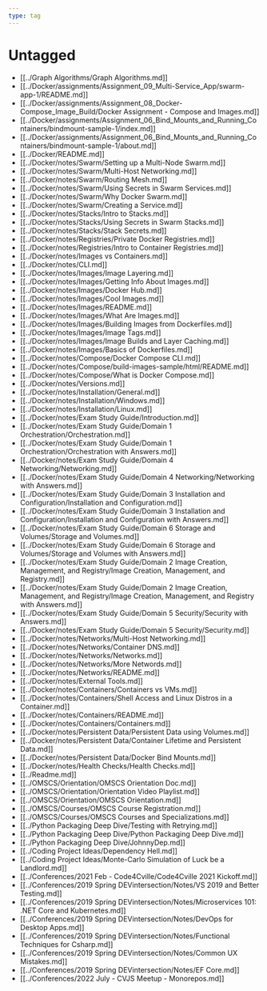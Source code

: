 ```yaml
---
type: tag
---
```

# Untagged

- [[../Graph Algorithms/Graph Algorithms.md]]
- [[../Docker/assignments/Assignment_09_Multi-Service_App/swarm-app-1/README.md]]
- [[../Docker/assignments/Assignment_08_Docker-Compose_Image_Build/Docker Assignment - Compose and Images.md]]
- [[../Docker/assignments/Assignment_06_Bind_Mounts_and_Running_Containers/bindmount-sample-1/index.md]]
- [[../Docker/assignments/Assignment_06_Bind_Mounts_and_Running_Containers/bindmount-sample-1/about.md]]
- [[../Docker/README.md]]
- [[../Docker/notes/Swarm/Setting up a Multi-Node Swarm.md]]
- [[../Docker/notes/Swarm/Multi-Host Networking.md]]
- [[../Docker/notes/Swarm/Routing Mesh.md]]
- [[../Docker/notes/Swarm/Using Secrets in Swarm Services.md]]
- [[../Docker/notes/Swarm/Why Docker Swarm.md]]
- [[../Docker/notes/Swarm/Creating a Service.md]]
- [[../Docker/notes/Stacks/Intro to Stacks.md]]
- [[../Docker/notes/Stacks/Using Secrets in Swarm Stacks.md]]
- [[../Docker/notes/Stacks/Stack Secrets.md]]
- [[../Docker/notes/Registries/Private Docker Registries.md]]
- [[../Docker/notes/Registries/Intro to Container Registries.md]]
- [[../Docker/notes/Images vs Containers.md]]
- [[../Docker/notes/CLI.md]]
- [[../Docker/notes/Images/Image Layering.md]]
- [[../Docker/notes/Images/Getting Info About Images.md]]
- [[../Docker/notes/Images/Docker Hub.md]]
- [[../Docker/notes/Images/Cool Images.md]]
- [[../Docker/notes/Images/README.md]]
- [[../Docker/notes/Images/What Are Images.md]]
- [[../Docker/notes/Images/Building Images from Dockerfiles.md]]
- [[../Docker/notes/Images/Image Tags.md]]
- [[../Docker/notes/Images/Image Builds and Layer Caching.md]]
- [[../Docker/notes/Images/Basics of Dockerfiles.md]]
- [[../Docker/notes/Compose/Docker Compose CLI.md]]
- [[../Docker/notes/Compose/build-images-sample/html/README.md]]
- [[../Docker/notes/Compose/What is Docker Compose.md]]
- [[../Docker/notes/Versions.md]]
- [[../Docker/notes/Installation/General.md]]
- [[../Docker/notes/Installation/Windows.md]]
- [[../Docker/notes/Installation/Linux.md]]
- [[../Docker/notes/Exam Study Guide/Introduction.md]]
- [[../Docker/notes/Exam Study Guide/Domain 1 Orchestration/Orchestration.md]]
- [[../Docker/notes/Exam Study Guide/Domain 1 Orchestration/Orchestration with Answers.md]]
- [[../Docker/notes/Exam Study Guide/Domain 4 Networking/Networking.md]]
- [[../Docker/notes/Exam Study Guide/Domain 4 Networking/Networking with Answers.md]]
- [[../Docker/notes/Exam Study Guide/Domain 3 Installation and Configuration/Installation and Configuration.md]]
- [[../Docker/notes/Exam Study Guide/Domain 3 Installation and Configuration/Installation and Configuration with Answers.md]]
- [[../Docker/notes/Exam Study Guide/Domain 6 Storage and Volumes/Storage and Volumes.md]]
- [[../Docker/notes/Exam Study Guide/Domain 6 Storage and Volumes/Storage and Volumes with Answers.md]]
- [[../Docker/notes/Exam Study Guide/Domain 2 Image Creation, Management, and Registry/Image Creation, Management, and Registry.md]]
- [[../Docker/notes/Exam Study Guide/Domain 2 Image Creation, Management, and Registry/Image Creation, Management, and Registry with Answers.md]]
- [[../Docker/notes/Exam Study Guide/Domain 5 Security/Security with Answers.md]]
- [[../Docker/notes/Exam Study Guide/Domain 5 Security/Security.md]]
- [[../Docker/notes/Networks/Multi-Host Networking.md]]
- [[../Docker/notes/Networks/Container DNS.md]]
- [[../Docker/notes/Networks/Networks.md]]
- [[../Docker/notes/Networks/More Networds.md]]
- [[../Docker/notes/Networks/README.md]]
- [[../Docker/notes/External Tools.md]]
- [[../Docker/notes/Containers/Containers vs VMs.md]]
- [[../Docker/notes/Containers/Shell Access and Linux Distros in a Container.md]]
- [[../Docker/notes/Containers/README.md]]
- [[../Docker/notes/Containers/Containers.md]]
- [[../Docker/notes/Persistent Data/Persistent Data using Volumes.md]]
- [[../Docker/notes/Persistent Data/Container Lifetime and Persistent Data.md]]
- [[../Docker/notes/Persistent Data/Docker Bind Mounts.md]]
- [[../Docker/notes/Health Checks/Health Checks.md]]
- [[../Readme.md]]
- [[../OMSCS/Orientation/OMSCS Orientation Doc.md]]
- [[../OMSCS/Orientation/Orientation Video Playlist.md]]
- [[../OMSCS/Orientation/OMSCS Orientation.md]]
- [[../OMSCS/Courses/OMSCS Course Registration.md]]
- [[../OMSCS/Courses/OMSCS Courses and Specializations.md]]
- [[../Python Packaging Deep Dive/Testing with Retrying.md]]
- [[../Python Packaging Deep Dive/Python Packaging Deep Dive.md]]
- [[../Python Packaging Deep Dive/JohnnyDep.md]]
- [[../Coding Project Ideas/Dependency Hell.md]]
- [[../Coding Project Ideas/Monte-Carlo Simulation of Luck be a Landlord.md]]
- [[../Conferences/2021 Feb - Code4Cville/Code4Cville 2021 Kickoff.md]]
- [[../Conferences/2019 Spring DEVintersection/Notes/VS 2019 and Better Testing.md]]
- [[../Conferences/2019 Spring DEVintersection/Notes/Microservices 101: .NET Core and Kubernetes.md]]
- [[../Conferences/2019 Spring DEVintersection/Notes/DevOps for Desktop Apps.md]]
- [[../Conferences/2019 Spring DEVintersection/Notes/Functional Techniques for Csharp.md]]
- [[../Conferences/2019 Spring DEVintersection/Notes/Common UX Mistakes.md]]
- [[../Conferences/2019 Spring DEVintersection/Notes/EF Core.md]]
- [[../Conferences/2022 July - CVJS Meetup - Monorepos.md]]
